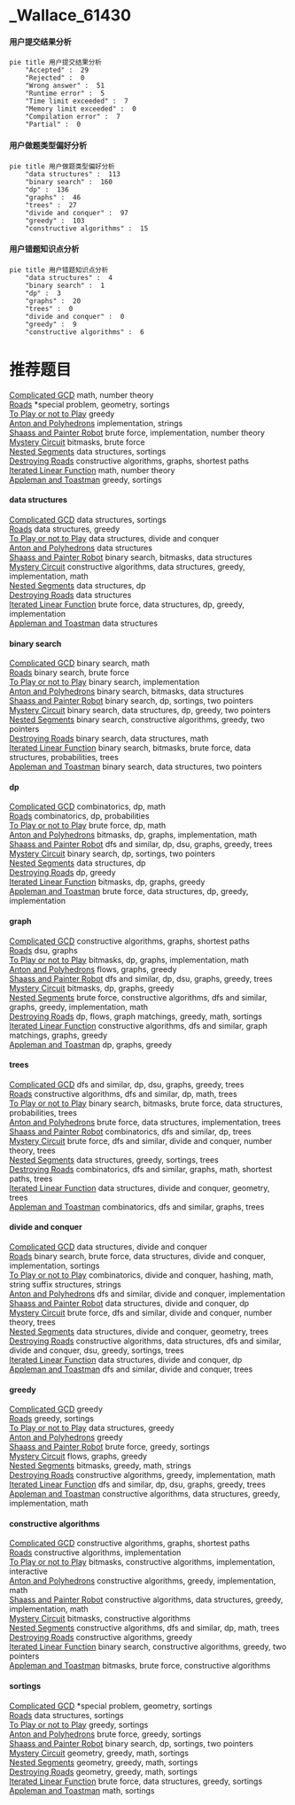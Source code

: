 # _Wallace_61430
<!-- tabs:start -->
#### **用户提交结果分析**

```mermaid
pie title 用户提交结果分析
    "Accepted" :  29
    "Rejected" :  0
    "Wrong answer" :  51
    "Runtime error" :  5
    "Time limit exceeded" :  7
    "Memory limit exceeded" :  0
    "Compilation error" :  7
    "Partial" :  0
```
#### **用户做题类型偏好分析**

```mermaid
pie title 用户做题类型偏好分析
    "data structures" :  113
    "binary search" :  160
    "dp" :  136
    "graphs" :  46
    "trees" :  27
    "divide and conquer" :  97
    "greedy" :  103
    "constructive algorithms" :  15
```
#### **用户错题知识点分析**

```mermaid
pie title 用户错题知识点分析
    "data structures" :  4
    "binary search" :  1
    "dp" :  3
    "graphs" :  20
    "trees" :  0
    "divide and conquer" :  0
    "greedy" :  9
    "constructive algorithms" :  6
```
<!-- tabs:end -->
# 推荐题目
[Complicated GCD](http://codeforces.com/problemset/problem/664/A)		math,
                        number theory		  
[Roads](http://codeforces.com/problemset/problem/1402/B)		*special problem,
                        geometry,
                        sortings		  
[To Play or not to Play](http://codeforces.com/problemset/problem/856/F)		greedy		  
[Anton and Polyhedrons](http://codeforces.com/problemset/problem/785/A)		implementation,
                        strings		  
[Shaass and Painter Robot](http://codeforces.com/problemset/problem/294/D)		brute force,
                        implementation,
                        number theory		  
[Mystery Circuit](http://codeforces.com/problemset/problem/1145/C)		bitmasks,
                        brute force		  
[Nested Segments](http://codeforces.com/problemset/problem/652/D)		data structures,
                        sortings		  
[Destroying Roads](http://codeforces.com/problemset/problem/543/B)		constructive algorithms,
                        graphs,
                        shortest paths		  
[Iterated Linear Function](http://codeforces.com/problemset/problem/678/D)		math,
                        number theory		  
[Appleman and Toastman](https://codeforces.com/contest/462/problem/C)		greedy,
                        sortings		  
<!-- tabs:start -->
#### **data structures**
[Complicated GCD](http://codeforces.com/problemset/problem/652/D)		data structures,
                        sortings		  
[Roads](http://codeforces.com/problemset/problem/935/F)		data structures,
                        greedy		  
[To Play or not to Play](http://codeforces.com/problemset/problem/1295/E)		data structures,
                        divide and conquer		  
[Anton and Polyhedrons](http://codeforces.com/problemset/problem/121/E)		data structures		  
[Shaass and Painter Robot](http://codeforces.com/problemset/problem/400/E)		binary search,
                        bitmasks,
                        data structures		  
[Mystery Circuit](http://codeforces.com/problemset/problem/1430/C)		constructive algorithms,
                        data structures,
                        greedy,
                        implementation,
                        math		  
[Nested Segments](http://codeforces.com/problemset/problem/1455/G)		data structures,
                        dp		  
[Destroying Roads](http://codeforces.com/problemset/problem/187/D)		data structures		  
[Iterated Linear Function](http://codeforces.com/problemset/problem/1491/C)		brute force,
                        data structures,
                        dp,
                        greedy,
                        implementation		  
[Appleman and Toastman](http://codeforces.com/problemset/problem/1089/K)		data structures		  
#### **binary search**
[Complicated GCD](http://codeforces.com/problemset/problem/1076/C)		binary search,
                        math		  
[Roads](http://codeforces.com/problemset/problem/371/C)		binary search,
                        brute force		  
[To Play or not to Play](http://codeforces.com/problemset/problem/152/B)		binary search,
                        implementation		  
[Anton and Polyhedrons](http://codeforces.com/problemset/problem/400/E)		binary search,
                        bitmasks,
                        data structures		  
[Shaass and Painter Robot](http://codeforces.com/problemset/problem/1475/D)		binary search,
                        dp,
                        sortings,
                        two pointers		  
[Mystery Circuit](http://codeforces.com/problemset/problem/1492/C)		binary search,
                        data structures,
                        dp,
                        greedy,
                        two pointers		  
[Nested Segments](http://codeforces.com/problemset/problem/1463/D)		binary search,
                        constructive algorithms,
                        greedy,
                        two pointers		  
[Destroying Roads](http://codeforces.com/problemset/problem/1490/G)		binary search,
                        data structures,
                        math		  
[Iterated Linear Function](http://codeforces.com/problemset/problem/1479/D)		binary search,
                        bitmasks,
                        brute force,
                        data structures,
                        probabilities,
                        trees		  
[Appleman and Toastman](http://codeforces.com/problemset/problem/1436/E)		binary search,
                        data structures,
                        two pointers		  
#### **dp**
[Complicated GCD](http://codeforces.com/problemset/problem/1452/D)		combinatorics,
                        dp,
                        math		  
[Roads](http://codeforces.com/problemset/problem/351/B)		combinatorics,
                        dp,
                        probabilities		  
[To Play or not to Play](http://codeforces.com/problemset/problem/550/C)		brute force,
                        dp,
                        math		  
[Anton and Polyhedrons](http://codeforces.com/problemset/problem/959/E)		bitmasks,
                        dp,
                        graphs,
                        implementation,
                        math		  
[Shaass and Painter Robot](http://codeforces.com/problemset/problem/1120/D)		dfs and similar,
                        dp,
                        dsu,
                        graphs,
                        greedy,
                        trees		  
[Mystery Circuit](http://codeforces.com/problemset/problem/1475/D)		binary search,
                        dp,
                        sortings,
                        two pointers		  
[Nested Segments](http://codeforces.com/problemset/problem/1455/G)		data structures,
                        dp		  
[Destroying Roads](http://codeforces.com/problemset/problem/364/B)		dp,
                        greedy		  
[Iterated Linear Function](http://codeforces.com/problemset/problem/1340/B)		bitmasks,
                        dp,
                        graphs,
                        greedy		  
[Appleman and Toastman](http://codeforces.com/problemset/problem/1491/C)		brute force,
                        data structures,
                        dp,
                        greedy,
                        implementation		  
#### **graph**
[Complicated GCD](http://codeforces.com/problemset/problem/543/B)		constructive algorithms,
                        graphs,
                        shortest paths		  
[Roads](http://codeforces.com/problemset/problem/46/F)		dsu,
                        graphs		  
[To Play or not to Play](http://codeforces.com/problemset/problem/959/E)		bitmasks,
                        dp,
                        graphs,
                        implementation,
                        math		  
[Anton and Polyhedrons](http://codeforces.com/problemset/problem/884/F)		flows,
                        graphs,
                        greedy		  
[Shaass and Painter Robot](http://codeforces.com/problemset/problem/1120/D)		dfs and similar,
                        dp,
                        dsu,
                        graphs,
                        greedy,
                        trees		  
[Mystery Circuit](http://codeforces.com/problemset/problem/1340/B)		bitmasks,
                        dp,
                        graphs,
                        greedy		  
[Nested Segments](http://codeforces.com/problemset/problem/1487/C)		brute force,
                        constructive algorithms,
                        dfs and similar,
                        graphs,
                        greedy,
                        implementation,
                        math		  
[Destroying Roads](http://codeforces.com/problemset/problem/1437/C)		dp,
                        flows,
                        graph matchings,
                        greedy,
                        math,
                        sortings		  
[Iterated Linear Function](http://codeforces.com/problemset/problem/1470/D)		constructive algorithms,
                        dfs and similar,
                        graph matchings,
                        graphs,
                        greedy		  
[Appleman and Toastman](http://codeforces.com/problemset/problem/1476/C)		dp,
                        graphs,
                        greedy		  
#### **trees**
[Complicated GCD](http://codeforces.com/problemset/problem/1120/D)		dfs and similar,
                        dp,
                        dsu,
                        graphs,
                        greedy,
                        trees		  
[Roads](http://codeforces.com/problemset/problem/1338/D)		constructive algorithms,
                        dfs and similar,
                        dp,
                        math,
                        trees		  
[To Play or not to Play](http://codeforces.com/problemset/problem/1479/D)		binary search,
                        bitmasks,
                        brute force,
                        data structures,
                        probabilities,
                        trees		  
[Anton and Polyhedrons](http://codeforces.com/problemset/problem/1511/C)		brute force,
                        data structures,
                        implementation,
                        trees		  
[Shaass and Painter Robot](http://codeforces.com/problemset/problem/1499/F)		combinatorics,
                        dfs and similar,
                        dp,
                        trees		  
[Mystery Circuit](http://codeforces.com/problemset/problem/1491/E)		brute force,
                        dfs and similar,
                        divide and conquer,
                        number theory,
                        trees		  
[Nested Segments](http://codeforces.com/problemset/problem/1466/D)		data structures,
                        greedy,
                        sortings,
                        trees		  
[Destroying Roads](http://codeforces.com/problemset/problem/1495/D)		combinatorics,
                        dfs and similar,
                        graphs,
                        math,
                        shortest paths,
                        trees		  
[Iterated Linear Function](http://codeforces.com/problemset/problem/1303/G)		data structures,
                        divide and conquer,
                        geometry,
                        trees		  
[Appleman and Toastman](http://codeforces.com/problemset/problem/1454/E)		combinatorics,
                        dfs and similar,
                        graphs,
                        trees		  
#### **divide and conquer**
[Complicated GCD](http://codeforces.com/problemset/problem/1295/E)		data structures,
                        divide and conquer		  
[Roads](http://codeforces.com/problemset/problem/1461/D)		binary search,
                        brute force,
                        data structures,
                        divide and conquer,
                        implementation,
                        sortings		  
[To Play or not to Play](http://codeforces.com/problemset/problem/1466/G)		combinatorics,
                        divide and conquer,
                        hashing,
                        math,
                        string suffix structures,
                        strings		  
[Anton and Polyhedrons](http://codeforces.com/problemset/problem/1490/D)		dfs and similar,
                        divide and conquer,
                        implementation		  
[Shaass and Painter Robot](https://codeforces.com/contest/1483/problem/C)		data structures,
                        divide and conquer,
                        dp		  
[Mystery Circuit](http://codeforces.com/problemset/problem/1491/E)		brute force,
                        dfs and similar,
                        divide and conquer,
                        number theory,
                        trees		  
[Nested Segments](http://codeforces.com/problemset/problem/1303/G)		data structures,
                        divide and conquer,
                        geometry,
                        trees		  
[Destroying Roads](http://codeforces.com/problemset/problem/1494/D)		constructive algorithms,
                        data structures,
                        dfs and similar,
                        divide and conquer,
                        dsu,
                        greedy,
                        sortings,
                        trees		  
[Iterated Linear Function](http://codeforces.com/problemset/problem/1482/E)		data structures,
                        divide and conquer,
                        dp		  
[Appleman and Toastman](http://codeforces.com/problemset/problem/566/C)		dfs and similar,
                        divide and conquer,
                        trees		  
#### **greedy**
[Complicated GCD](http://codeforces.com/problemset/problem/856/F)		greedy		  
[Roads](https://codeforces.com/contest/462/problem/C)		greedy,
                        sortings		  
[To Play or not to Play](http://codeforces.com/problemset/problem/935/F)		data structures,
                        greedy		  
[Anton and Polyhedrons](http://codeforces.com/problemset/problem/92/B)		greedy		  
[Shaass and Painter Robot](http://codeforces.com/problemset/problem/529/B)		brute force,
                        greedy,
                        sortings		  
[Mystery Circuit](http://codeforces.com/problemset/problem/884/F)		flows,
                        graphs,
                        greedy		  
[Nested Segments](https://codeforces.com/contest/1465/problem/E)		bitmasks,
                        greedy,
                        math,
                        strings		  
[Destroying Roads](http://codeforces.com/problemset/problem/1004/B)		constructive algorithms,
                        greedy,
                        implementation,
                        math		  
[Iterated Linear Function](http://codeforces.com/problemset/problem/1120/D)		dfs and similar,
                        dp,
                        dsu,
                        graphs,
                        greedy,
                        trees		  
[Appleman and Toastman](http://codeforces.com/problemset/problem/1430/C)		constructive algorithms,
                        data structures,
                        greedy,
                        implementation,
                        math		  
#### **constructive algorithms**
[Complicated GCD](http://codeforces.com/problemset/problem/543/B)		constructive algorithms,
                        graphs,
                        shortest paths		  
[Roads](http://codeforces.com/problemset/problem/443/A)		constructive algorithms,
                        implementation		  
[To Play or not to Play](http://codeforces.com/problemset/problem/1088/D)		bitmasks,
                        constructive algorithms,
                        implementation,
                        interactive		  
[Anton and Polyhedrons](http://codeforces.com/problemset/problem/1004/B)		constructive algorithms,
                        greedy,
                        implementation,
                        math		  
[Shaass and Painter Robot](http://codeforces.com/problemset/problem/1430/C)		constructive algorithms,
                        data structures,
                        greedy,
                        implementation,
                        math		  
[Mystery Circuit](http://codeforces.com/problemset/problem/878/A)		bitmasks,
                        constructive algorithms		  
[Nested Segments](http://codeforces.com/problemset/problem/1338/D)		constructive algorithms,
                        dfs and similar,
                        dp,
                        math,
                        trees		  
[Destroying Roads](http://codeforces.com/problemset/problem/1493/A)		constructive algorithms,
                        greedy		  
[Iterated Linear Function](http://codeforces.com/problemset/problem/1463/D)		binary search,
                        constructive algorithms,
                        greedy,
                        two pointers		  
[Appleman and Toastman](https://codeforces.com/contest/1456/problem/B)		bitmasks,
                        brute force,
                        constructive algorithms		  
#### **sortings**
[Complicated GCD](http://codeforces.com/problemset/problem/1402/B)		*special problem,
                        geometry,
                        sortings		  
[Roads](http://codeforces.com/problemset/problem/652/D)		data structures,
                        sortings		  
[To Play or not to Play](https://codeforces.com/contest/462/problem/C)		greedy,
                        sortings		  
[Anton and Polyhedrons](http://codeforces.com/problemset/problem/529/B)		brute force,
                        greedy,
                        sortings		  
[Shaass and Painter Robot](http://codeforces.com/problemset/problem/1475/D)		binary search,
                        dp,
                        sortings,
                        two pointers		  
[Mystery Circuit](http://codeforces.com/problemset/problem/1495/A)		geometry,
                        greedy,
                        math,
                        sortings		  
[Nested Segments](https://codeforces.com/contest/1496/problem/C)		geometry,
                        greedy,
                        math,
                        sortings		  
[Destroying Roads](http://codeforces.com/problemset/problem/1495/A)		geometry,
                        greedy,
                        math,
                        sortings		  
[Iterated Linear Function](http://codeforces.com/problemset/problem/1497/A)		brute force,
                        data structures,
                        greedy,
                        sortings		  
[Appleman and Toastman](http://codeforces.com/problemset/problem/1427/A)		math,
                        sortings		  
<!-- tabs:end -->

